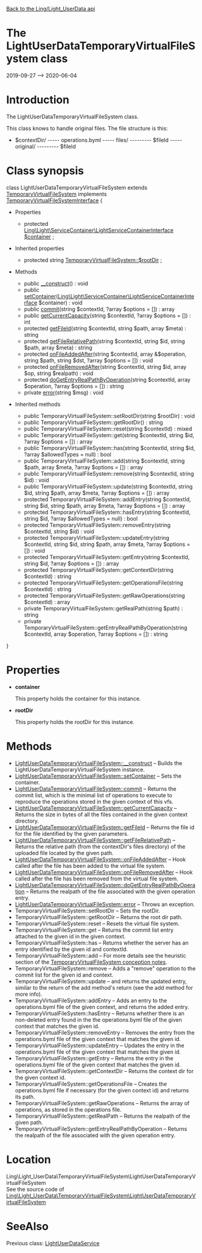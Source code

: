 [Back to the Ling/Light_UserData api](https://github.com/lingtalfi/Light_UserData/blob/master/doc/api/Ling/Light_UserData.md)



The LightUserDataTemporaryVirtualFileSystem class
================
2019-09-27 --> 2020-06-04






Introduction
============

The LightUserDataTemporaryVirtualFileSystem class.

This class knows to handle original files.
The file structure is this:


- $contextDir/
----- operations.byml
----- files/
--------- $fileId
----- original/
--------- $fileId



Class synopsis
==============


class <span class="pl-k">LightUserDataTemporaryVirtualFileSystem</span> extends [TemporaryVirtualFileSystem](https://github.com/lingtalfi/TemporaryVirtualFileSystem/blob/master/doc/api/Ling/TemporaryVirtualFileSystem/TemporaryVirtualFileSystem.md) implements [TemporaryVirtualFileSystemInterface](https://github.com/lingtalfi/TemporaryVirtualFileSystem/blob/master/doc/api/Ling/TemporaryVirtualFileSystem/TemporaryVirtualFileSystemInterface.md) {

- Properties
    - protected [Ling\Light\ServiceContainer\LightServiceContainerInterface](https://github.com/lingtalfi/Light/blob/master/doc/api/Ling/Light/ServiceContainer/LightServiceContainerInterface.md) [$container](#property-container) ;

- Inherited properties
    - protected string [TemporaryVirtualFileSystem::$rootDir](#property-rootDir) ;

- Methods
    - public [__construct](https://github.com/lingtalfi/Light_UserData/blob/master/doc/api/Ling/Light_UserData/TemporaryVirtualFileSystem/LightUserDataTemporaryVirtualFileSystem/__construct.md)() : void
    - public [setContainer](https://github.com/lingtalfi/Light_UserData/blob/master/doc/api/Ling/Light_UserData/TemporaryVirtualFileSystem/LightUserDataTemporaryVirtualFileSystem/setContainer.md)([Ling\Light\ServiceContainer\LightServiceContainerInterface](https://github.com/lingtalfi/Light/blob/master/doc/api/Ling/Light/ServiceContainer/LightServiceContainerInterface.md) $container) : void
    - public [commit](https://github.com/lingtalfi/Light_UserData/blob/master/doc/api/Ling/Light_UserData/TemporaryVirtualFileSystem/LightUserDataTemporaryVirtualFileSystem/commit.md)(string $contextId, ?array $options = []) : array
    - public [getCurrentCapacity](https://github.com/lingtalfi/Light_UserData/blob/master/doc/api/Ling/Light_UserData/TemporaryVirtualFileSystem/LightUserDataTemporaryVirtualFileSystem/getCurrentCapacity.md)(string $contextId, ?array $options = []) : int
    - protected [getFileId](https://github.com/lingtalfi/Light_UserData/blob/master/doc/api/Ling/Light_UserData/TemporaryVirtualFileSystem/LightUserDataTemporaryVirtualFileSystem/getFileId.md)(string $contextId, string $path, array $meta) : string
    - protected [getFileRelativePath](https://github.com/lingtalfi/Light_UserData/blob/master/doc/api/Ling/Light_UserData/TemporaryVirtualFileSystem/LightUserDataTemporaryVirtualFileSystem/getFileRelativePath.md)(string $contextId, string $id, string $path, array $meta) : string
    - protected [onFileAddedAfter](https://github.com/lingtalfi/Light_UserData/blob/master/doc/api/Ling/Light_UserData/TemporaryVirtualFileSystem/LightUserDataTemporaryVirtualFileSystem/onFileAddedAfter.md)(string $contextId, array &$operation, string $path, string $dst, ?array $options = []) : void
    - protected [onFileRemovedAfter](https://github.com/lingtalfi/Light_UserData/blob/master/doc/api/Ling/Light_UserData/TemporaryVirtualFileSystem/LightUserDataTemporaryVirtualFileSystem/onFileRemovedAfter.md)(string $contextId, string $id, array $op, string $realpath) : void
    - protected [doGetEntryRealPathByOperation](https://github.com/lingtalfi/Light_UserData/blob/master/doc/api/Ling/Light_UserData/TemporaryVirtualFileSystem/LightUserDataTemporaryVirtualFileSystem/doGetEntryRealPathByOperation.md)(string $contextId, array $operation, ?array $options = []) : string
    - private [error](https://github.com/lingtalfi/Light_UserData/blob/master/doc/api/Ling/Light_UserData/TemporaryVirtualFileSystem/LightUserDataTemporaryVirtualFileSystem/error.md)(string $msg) : void

- Inherited methods
    - public TemporaryVirtualFileSystem::setRootDir(string $rootDir) : void
    - public TemporaryVirtualFileSystem::getRootDir() : string
    - public TemporaryVirtualFileSystem::reset(string $contextId) : mixed
    - public TemporaryVirtualFileSystem::get(string $contextId, string $id, ?array $options = []) : array
    - public TemporaryVirtualFileSystem::has(string $contextId, string $id, ?array $allowedTypes = null) : bool
    - public TemporaryVirtualFileSystem::add(string $contextId, string $path, array $meta, ?array $options = []) : array
    - public TemporaryVirtualFileSystem::remove(string $contextId, string $id) : void
    - public TemporaryVirtualFileSystem::update(string $contextId, string $id, string $path, array $meta, ?array $options = []) : array
    - protected TemporaryVirtualFileSystem::addEntry(string $contextId, string $id, string $path, array $meta, ?array $options = []) : array
    - protected TemporaryVirtualFileSystem::hasEntry(string $contextId, string $id, ?array $allowedTypes = null) : bool
    - protected TemporaryVirtualFileSystem::removeEntry(string $contextId, string $id) : void
    - protected TemporaryVirtualFileSystem::updateEntry(string $contextId, string $id, string $path, array $meta, ?array $options = []) : void
    - protected TemporaryVirtualFileSystem::getEntry(string $contextId, string $id, ?array $options = []) : array
    - protected TemporaryVirtualFileSystem::getContextDir(string $contextId) : string
    - protected TemporaryVirtualFileSystem::getOperationsFile(string $contextId) : string
    - protected TemporaryVirtualFileSystem::getRawOperations(string $contextId) : array
    - private TemporaryVirtualFileSystem::getRealPath(string $path) : string
    - private TemporaryVirtualFileSystem::getEntryRealPathByOperation(string $contextId, array $operation, ?array $options = []) : string

}




Properties
=============

- <span id="property-container"><b>container</b></span>

    This property holds the container for this instance.
    
    

- <span id="property-rootDir"><b>rootDir</b></span>

    This property holds the rootDir for this instance.
    
    



Methods
==============

- [LightUserDataTemporaryVirtualFileSystem::__construct](https://github.com/lingtalfi/Light_UserData/blob/master/doc/api/Ling/Light_UserData/TemporaryVirtualFileSystem/LightUserDataTemporaryVirtualFileSystem/__construct.md) &ndash; Builds the LightUserDataTemporaryVirtualFileSystem instance.
- [LightUserDataTemporaryVirtualFileSystem::setContainer](https://github.com/lingtalfi/Light_UserData/blob/master/doc/api/Ling/Light_UserData/TemporaryVirtualFileSystem/LightUserDataTemporaryVirtualFileSystem/setContainer.md) &ndash; Sets the container.
- [LightUserDataTemporaryVirtualFileSystem::commit](https://github.com/lingtalfi/Light_UserData/blob/master/doc/api/Ling/Light_UserData/TemporaryVirtualFileSystem/LightUserDataTemporaryVirtualFileSystem/commit.md) &ndash; Returns the commit list, which is the minimal list of operations to execute to reproduce the operations stored in the given context of this vfs.
- [LightUserDataTemporaryVirtualFileSystem::getCurrentCapacity](https://github.com/lingtalfi/Light_UserData/blob/master/doc/api/Ling/Light_UserData/TemporaryVirtualFileSystem/LightUserDataTemporaryVirtualFileSystem/getCurrentCapacity.md) &ndash; Returns the size in bytes of all the files contained in the given context directory.
- [LightUserDataTemporaryVirtualFileSystem::getFileId](https://github.com/lingtalfi/Light_UserData/blob/master/doc/api/Ling/Light_UserData/TemporaryVirtualFileSystem/LightUserDataTemporaryVirtualFileSystem/getFileId.md) &ndash; Returns the file id for the file identified by the given parameters.
- [LightUserDataTemporaryVirtualFileSystem::getFileRelativePath](https://github.com/lingtalfi/Light_UserData/blob/master/doc/api/Ling/Light_UserData/TemporaryVirtualFileSystem/LightUserDataTemporaryVirtualFileSystem/getFileRelativePath.md) &ndash; Returns the relative path (from the contextDir's files directory) of the uploaded file located by the given path.
- [LightUserDataTemporaryVirtualFileSystem::onFileAddedAfter](https://github.com/lingtalfi/Light_UserData/blob/master/doc/api/Ling/Light_UserData/TemporaryVirtualFileSystem/LightUserDataTemporaryVirtualFileSystem/onFileAddedAfter.md) &ndash; Hook called after the file has been added to the virtual file system.
- [LightUserDataTemporaryVirtualFileSystem::onFileRemovedAfter](https://github.com/lingtalfi/Light_UserData/blob/master/doc/api/Ling/Light_UserData/TemporaryVirtualFileSystem/LightUserDataTemporaryVirtualFileSystem/onFileRemovedAfter.md) &ndash; Hook called after the file has been removed from the virtual file system.
- [LightUserDataTemporaryVirtualFileSystem::doGetEntryRealPathByOperation](https://github.com/lingtalfi/Light_UserData/blob/master/doc/api/Ling/Light_UserData/TemporaryVirtualFileSystem/LightUserDataTemporaryVirtualFileSystem/doGetEntryRealPathByOperation.md) &ndash; Returns the realpath of the file associated with the given operation entry.
- [LightUserDataTemporaryVirtualFileSystem::error](https://github.com/lingtalfi/Light_UserData/blob/master/doc/api/Ling/Light_UserData/TemporaryVirtualFileSystem/LightUserDataTemporaryVirtualFileSystem/error.md) &ndash; Throws an exception.
- TemporaryVirtualFileSystem::setRootDir &ndash; Sets the rootDir.
- TemporaryVirtualFileSystem::getRootDir &ndash; Returns the root dir path.
- TemporaryVirtualFileSystem::reset &ndash; Resets the virtual file system.
- TemporaryVirtualFileSystem::get &ndash; Returns the commit list entry attached to the given id in the given context.
- TemporaryVirtualFileSystem::has &ndash; Returns whether the server has an entry identified by the given id and contextId.
- TemporaryVirtualFileSystem::add &ndash; For more details see the heuristic section of the [TemporaryVirtualFileSystem conception notes](https://github.com/lingtalfi/TemporaryVirtualFileSystem/blob/master/doc/pages/conception-notes.md).
- TemporaryVirtualFileSystem::remove &ndash; Adds a "remove" operation to the commit list for the given id and context.
- TemporaryVirtualFileSystem::update &ndash; and returns the updated entry, similar to the return of the add method's return (see the add method for more info).
- TemporaryVirtualFileSystem::addEntry &ndash; Adds an entry to the operations.byml file of the given context, and returns the added entry.
- TemporaryVirtualFileSystem::hasEntry &ndash; Returns whether there is an non-deleted entry found in the the operations.byml file of the given context that matches the given id.
- TemporaryVirtualFileSystem::removeEntry &ndash; Removes the entry from the operations.byml file of the given context that matches the given id.
- TemporaryVirtualFileSystem::updateEntry &ndash; Updates the entry in the operations.byml file of the given context that matches the given id.
- TemporaryVirtualFileSystem::getEntry &ndash; Returns the entry in the operations.byml file of the given context that matches the given id.
- TemporaryVirtualFileSystem::getContextDir &ndash; Returns the context dir for the given context id.
- TemporaryVirtualFileSystem::getOperationsFile &ndash; Creates the operations.byml file if necessary (for the given context id) and returns its path.
- TemporaryVirtualFileSystem::getRawOperations &ndash; Returns the array of operations, as stored in the operations file.
- TemporaryVirtualFileSystem::getRealPath &ndash; Returns the realpath of the given path.
- TemporaryVirtualFileSystem::getEntryRealPathByOperation &ndash; Returns the realpath of the file associated with the given operation entry.





Location
=============
Ling\Light_UserData\TemporaryVirtualFileSystem\LightUserDataTemporaryVirtualFileSystem<br>
See the source code of [Ling\Light_UserData\TemporaryVirtualFileSystem\LightUserDataTemporaryVirtualFileSystem](https://github.com/lingtalfi/Light_UserData/blob/master/TemporaryVirtualFileSystem/LightUserDataTemporaryVirtualFileSystem.php)



SeeAlso
==============
Previous class: [LightUserDataService](https://github.com/lingtalfi/Light_UserData/blob/master/doc/api/Ling/Light_UserData/Service/LightUserDataService.md)<br>
